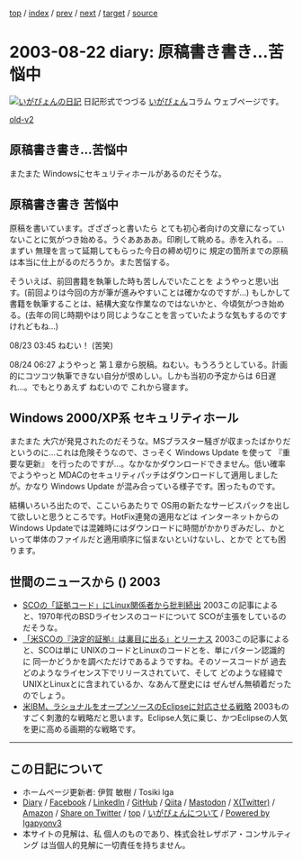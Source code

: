 [top](../index.html) 
 / [index](index.html) 
 / [prev](ig030820.html) 
 / [next](ig030823.html) 
 / [target](https://www.igapyon.jp/igapyon/diary/2003/ig030822.html) 
 / [source](https://github.com/igapyon/diary/blob/master/2003/ig030822.src.md) 

2003-08-22 diary: 原稿書き書き…苦悩中
=====================================================================================================
[![いがぴょんの日記](https://www.igapyon.jp/igapyon/diary/images/iga202308_64.jpg "いがぴょん")](https://www.igapyon.jp/igapyon/diary/memo/memoigapyon.html) 日記形式でつづる [いがぴょん](https://www.igapyon.jp/igapyon/diary/memo/memoigapyon.html)コラム ウェブページです。

[old-v2](ig030822-orig.html)

## 原稿書き書き…苦悩中

またまた Windowsにセキュリティホールがあるのだそうな。


## 原稿書き書き 苦悩中

原稿を書いています。ざざざっと書いたら とても初心者向けの文章になっていないことに気がつき始める。うぐああああ。印刷して眺める。赤を入れる。… まずい 無理を言って延期してもらった今日の締め切りに 規定の箇所までの原稿は本当に仕上がるのだろうか。また苦悩する。

そういえば、前回書籍を執筆した時も苦しんでいたことを ようやっと思い出す。(前回よりは今回の方が筆が進みやすいことは確かなのですが…) もしかして 書籍を執筆することは、結構大変な作業なのではないかと、今頃気がつき始める。(去年の同じ時期やはり同じようなことを言っていたような気もするのですけれどもね…)

08/23 03:45 ねむい！ (苦笑)

08/24 06:27 ようやっと 第１章から脱稿。ねむい。もうろうとしている。計画的にコツコツ執筆できない自分が恨めしい。しかも当初の予定からは 6日遅れ…。でもとりあえず ねむいので これから寝ます。

## Windows 2000/XP系 セキュリティホール

またまた 大穴が発見されたのだそうな。MSブラスター騒ぎが収まったばかりだというのに…これは危険そうなので、さっそく Windows Update を使って 『重要な更新』 を行ったのですが…。なかなかダウンロードできません。低い確率でようやっと MDACのセキュリティパッチはダウンロードして適用しましたが。かなり
Windows Update が混み合っている様子です。困ったものです。

結構いろいろ出たので、ここいらあたりで OS用の新たなサービスパックを出して欲しいと思うところです。HotFix連発の適用などは インターネットからのWindows Updateでは混雑時にはダウンロードに時間がかかりぎみだし、かといって単体のファイルだと適用順序に悩まないといけないし、とかで とても困ります。

## 世間のニュースから () 2003

* [SCOの「証拠コード」にLinux関係者から批判続出](http://www.zdnet.co.jp/news/0308/21/nebt_12.html)  2003この記事によると、1970年代のBSDライセンスのコードについて SCOが主張をしているのだそうな。
* [「米SCOの『決定的証拠』は裏目に出る」とリーナス](http://japan.cnet.com/news/ent/story/0,2000047623,20060511,00.htm)  2003この記事によると、SCOは単に UNIXのコードとLinuxのコードとを、単にパターン認識的に 同一かどうかを調べただけであるようですね。そのソースコードが 過去 どのようなライセンス下でリリースされていて、そして どのような経緯で UNIXとLinuxとに含まれているか、なあんて歴史には ぜんぜん無頓着だったのでしょう。
* [米IBM、ラショナルをオープンソースのEclipseに対応させる戦略](http://japan.cnet.com/news/ent/story/0,2000047623,20060495,00.htm)  2003ものすごく刺激的な戦略だと思います。Eclipse人気に乗じ、かつEclipseの人気を更に高める画期的な戦略です。


----------------------------------------------------------------------------------------------------

## この日記について

* ホームページ更新者: 伊賀 敏樹 / Tosiki Iga
* [Diary](https://www.igapyon.jp/igapyon/diary/) / [Facebook](https://www.facebook.com/igapyon) / [LinkedIn](https://www.linkedin.com/in/toshikiiga) / [GitHub](https://github.com/igapyon) / [Qiita](https://qiita.com/igapyon) / [Mastodon](https://social.vivaldi.net/@igapyon) / [X(Twitter)](https://twitter.com/ToshikiIga) / [Amazon](https://www.amazon.co.jp/%E4%BC%8A%E8%B3%80-%E6%95%8F%E6%A8%B9/e/B004LTQWCQ) / 
[Share on Twitter](https://twitter.com/intent/tweet?hashtags=igapyon%2Cdiary%2C%E3%81%84%E3%81%8C%E3%81%B4%E3%82%87%E3%82%93&text=%E5%8E%9F%E7%A8%BF%E6%9B%B8%E3%81%8D%E6%9B%B8%E3%81%8D%E2%80%A6%E8%8B%A6%E6%82%A9%E4%B8%AD&url=https%3A%2F%2Fwww.igapyon.jp%2Figapyon%2Fdiary%2F2003%2Fig030822.html) / [top](../index.html) / [いがぴょんについて](https://www.igapyon.jp/igapyon/diary/memo/memoigapyon.html) / [Powered by Igapyonv3](https://github.com/igapyon/igapyonv3)
* 本サイトの見解は、私 個人のものであり、株式会社レザボア・コンサルティング は当個人的見解に一切責任を持ちません。 
